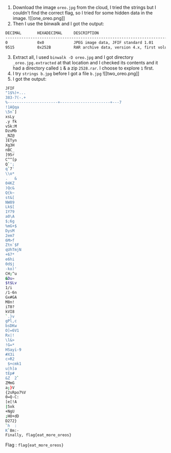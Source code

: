 1. Download the image `oreo.jpg` from the cloud, I tried the strings but I couldn't find the correct flag, so I tried for some hidden data in the image.
![[one_oreo.png]]
2. Then I use the binwalk and I got the output:
```bash
DECIMAL       HEXADECIMAL     DESCRIPTION
--------------------------------------------------------------------------------
0             0x0             JPEG image data, JFIF standard 1.01
9515          0x252B          RAR archive data, version 4.x, first volume type: MAIN_HEAD
```
3. Extract all, I used `binwalk -D oreo.jpg` and I got directory `_oreo.jpg.extracted` at that location and I checked its contents and it had a directory called `1` & a zip `2528.rar`. I choose to explore `1` first.
4. I try `strings b.jpg` before I got a file `b.jpg`
![[two_oreo.png]]
5. I got the output:
```bash
JFIF
"1$%)+...
383-7(-.+
%----------------------+----------------------+---7
!1AQqa
\5n`]
xsLy
.y fk
vSk:M
DzuMb
_NZ@
]ETyn
Xg3H
nBC_
]95r
C^^[p
Q`';
q`7'
\\o*
. 	&
04KZ
)Qc&
Q{k~
st&[
NW89
Lk$[
1Y79
a0\A
$;6g
%mG+$
DysM
2em7
6M>f
Ztn`$F
qUhTmjN
+67*
e6hi 
0d$j
-ko)'
CH;^u
&Du=
$t$Lv
1/i 
/1-6n
Gx#GA
M8n!
iT0?
kVI8
`.}v
gPl,c
bsDKw
O]=6V1
Rx|!
\l&>
!G=*
HSayi-9
#X3i
c>R2
 $+cmk1
u|h]a
tEp#
&Z	2`
ZMmG
a;}V
{2sRpo7%V
0=Q-C:
[e[!A
|5xk
+NgU
;HO+dD
D272}
`h	:
K`8m:-
Finally, flag{eat_more_oreos}
```

Flag : ``flag{eat_more_oreos}``

